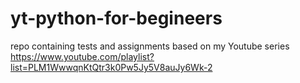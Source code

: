 # yt-python-for-begineers
repo containing tests and assignments based on my Youtube series  https://www.youtube.com/playlist?list=PLM1WwwqnKtQtr3k0Pw5Jy5V8auJy6Wk-2 
